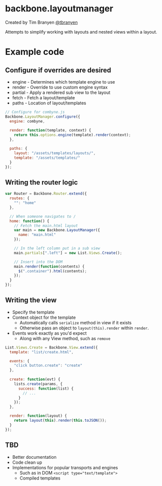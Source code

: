 backbone.layoutmanager
=======================

Created by Tim Branyen [@tbranyen](http://twitter.com/tbranyen)

Attempts to simplify working with layouts and nested views within a layout.

# Example code #

## Configure if overrides are desired ##

* engine - Determines which template engine to use
* render - Override to use custom engine syntax
* partial - Apply a rendered sub view to the layout
* fetch - Fetch a layout/template
* paths - Location of layout/templates

``` javascript
// Configure for combyne.js
Backbone.LayoutManager.configure({
  engine: combyne,
  
  render: function(template, context) {
    return this.options.engine(template).render(context);
  },

  paths: {
    layout: "/assets/templates/layouts/",
    template: "/assets/templates/"
  }
});

```

## Writing the router logic ##

``` javascript
var Router = Backbone.Router.extend({
  routes: {
    "": "home"
  },

  // When someone navigates to /
  home: function() {
    // Fetch the main.html layout
    var main = new Backbone.LayoutManager({
      name: "main.html"
    });

    // In the left column put in a sub view
    main.partials[".left"] = new List.Views.Create();

    // Insert into the DOM
    main.render(function(contents) {
      $(".container").html(contents);
    });
  }
});
```

## Writing the view ##

* Specify the template
* Context object for the template
  + Automatically calls `serialize` method in view if it exists
  + Otherwise pass an object to `layout(this).render` within `render`.
* Events work exactly as you'd expect
  + Along with any View method, such as `remove`

``` javascript
List.Views.Create = Backbone.View.extend({
  template: "list/create.html",

  events: {
    "click button.create": "create"
  },
  
  create: function(evt) {
    lists.create(params, {
      success: function(list) {
        // ...
      }
    });
  },

  render: function(layout) {
    return layout(this).render(this.toJSON());
  }
});
```

## TBD ##

* Better documentation
* Code clean up
* Implementations for popular transports and engines
  + Such as in DOM `<script type="text/template">`
  + Compiled templates
